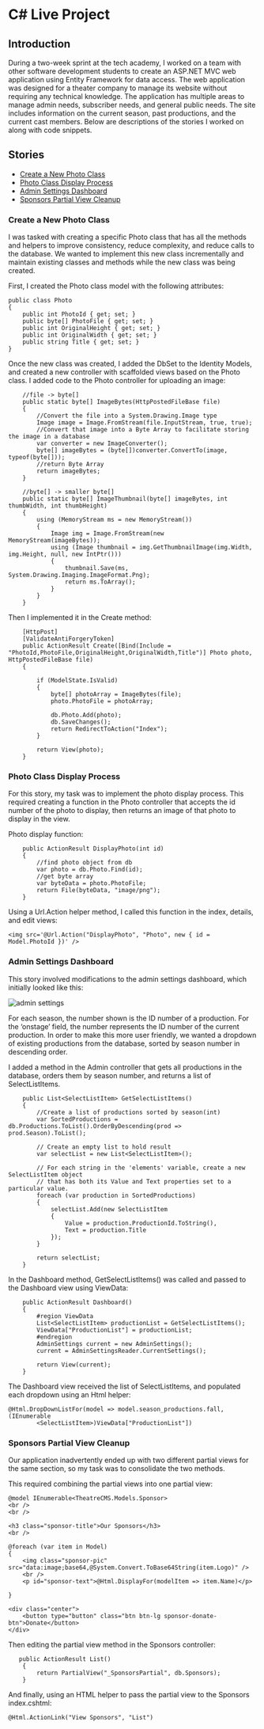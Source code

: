 # C# Live Project

## Introduction
During a two-week sprint at the tech academy, I worked on a team with other software development students to create an ASP.NET MVC web application using Entity Framework for data access. The web application was designed for a theater company to manage its website without requiring any technical knowledge. The application has multiple areas to manage admin needs, subscriber needs, and general public needs. The site includes information on the current season, past productions, and the current cast members. Below are descriptions of the stories I worked on along with code snippets.

## Stories
* [Create a New Photo Class](#create-a-new-photo-class)
* [Photo Class Display Process](#photo-class-display-process)
* [Admin Settings Dashboard](#admin-settings-dashboard)
* [Sponsors Partial View Cleanup](#sponsors-partial-view-cleanup)

### Create a New Photo Class
I was tasked with creating a specific Photo class that has all the methods and helpers to improve consistency, reduce complexity, and reduce calls to the database. We wanted to implement this new class incrementally and maintain existing classes and methods while the new class was being created. 

First, I created the Photo class model with the following attributes:

    public class Photo
    {
        public int PhotoId { get; set; }
        public byte[] PhotoFile { get; set; }
        public int OriginalHeight { get; set; }
        public int OriginalWidth { get; set; }
        public string Title { get; set; }
    }

Once the new class was created, I added the DbSet to the Identity Models, and created a new controller with scaffolded views based on the Photo class. I added code to the Photo controller for uploading an image:

        //file -> byte[]
        public static byte[] ImageBytes(HttpPostedFileBase file)
        {
            //Convert the file into a System.Drawing.Image type
            Image image = Image.FromStream(file.InputStream, true, true);
            //Convert that image into a Byte Array to facilitate storing the image in a database
            var converter = new ImageConverter();
            byte[] imageBytes = (byte[])converter.ConvertTo(image, typeof(byte[]));
            //return Byte Array
            return imageBytes;
        }

        //byte[] -> smaller byte[]
        public static byte[] ImageThumbnail(byte[] imageBytes, int thumbWidth, int thumbHeight)
        {
            using (MemoryStream ms = new MemoryStream())
            {
                Image img = Image.FromStream(new MemoryStream(imageBytes));
                using (Image thumbnail = img.GetThumbnailImage(img.Width, img.Height, null, new IntPtr()))
                {
                    thumbnail.Save(ms, System.Drawing.Imaging.ImageFormat.Png);
                    return ms.ToArray();
                }
            }
        }

Then I implemented it in the Create method: 

        [HttpPost]
        [ValidateAntiForgeryToken]
        public ActionResult Create([Bind(Include = "PhotoId,PhotoFile,OriginalHeight,OriginalWidth,Title")] Photo photo, HttpPostedFileBase file)
        {
            
            if (ModelState.IsValid)
            {
                byte[] photoArray = ImageBytes(file);
                photo.PhotoFile = photoArray;

                db.Photo.Add(photo);
                db.SaveChanges();
                return RedirectToAction("Index");
            }

            return View(photo);
        }


### Photo Class Display Process 
For this story, my task was to implement the photo display process. This required creating a function in the Photo controller that accepts the id number of the photo to display, then returns an image of that photo to display in the view.

Photo display function:

        public ActionResult DisplayPhoto(int id)
        {
            //find photo object from db
            var photo = db.Photo.Find(id);
            //get byte array 
            var byteData = photo.PhotoFile;
            return File(byteData, "image/png");
        }


Using a Url.Action helper method, I called this function in the index, details, and edit views:

    <img src='@Url.Action("DisplayPhoto", "Photo", new { id = Model.PhotoId })' />




### Admin Settings Dashboard
This story involved modifications to the admin settings dashboard, which initially looked like this:

![admin settings](https://github.com/sloanehawk/CSharpLiveProject/blob/master/admin1.PNG)

For each season, the number shown is the ID number of a production. For the ‘onstage’ field, the number represents the ID number of the current production. In order to make this more user friendly, we wanted a dropdown of existing productions from the database, sorted by season number in descending order. 

I added a method in the Admin controller that gets all productions in the database, orders them by season number, and returns a list of SelectListItems. 

        public List<SelectListItem> GetSelectListItems()
        {
            //Create a list of productions sorted by season(int)
            var SortedProductions = db.Productions.ToList().OrderByDescending(prod => prod.Season).ToList();

            // Create an empty list to hold result
            var selectList = new List<SelectListItem>();

            // For each string in the 'elements' variable, create a new SelectListItem object
            // that has both its Value and Text properties set to a particular value.
            foreach (var production in SortedProductions)
            {
                selectList.Add(new SelectListItem
                {
                    Value = production.ProductionId.ToString(),
                    Text = production.Title
                });
            }

            return selectList;
        }


In the Dashboard method, GetSelectListItems() was called and passed to the Dashboard view using ViewData:

        public ActionResult Dashboard()
        {
            #region ViewData
            List<SelectListItem> productionList = GetSelectListItems();
            ViewData["ProductionList"] = productionList;
            #endregion
            AdminSettings current = new AdminSettings();
            current = AdminSettingsReader.CurrentSettings();

            return View(current);
        }

The Dashboard view received the list of SelectListItems, and populated each dropdown using an Html helper: 

    @Html.DropDownListFor(model => model.season_productions.fall, (IEnumerable
            <SelectListItem>)ViewData["ProductionList"])

### Sponsors Partial View Cleanup
Our application inadvertently ended up with two different partial views for the same section, so my task was to consolidate the two methods. 


This required combining the partial views into one partial view:

    @model IEnumerable<TheatreCMS.Models.Sponsor>
    <br />
    <br />

    <h3 class="sponsor-title">Our Sponsors</h3>
    <br />

    @foreach (var item in Model)
    {
        <img class="sponsor-pic" src="data:image;base64,@System.Convert.ToBase64String(item.Logo)" />
        <br />
        <p id="sponsor-text">@Html.DisplayFor(modelItem => item.Name)</p>

    }

    <div class="center">
        <button type="button" class="btn btn-lg sponsor-donate-btn">Donate</button>
    </div>


Then editing the partial view method in the Sponsors controller:

       public ActionResult List()
        {
            return PartialView("_SponsorsPartial", db.Sponsors);
        }

And finally, using an HTML helper to pass the partial view to the Sponsors index.cshtml:

    @Html.ActionLink("View Sponsors", "List")


